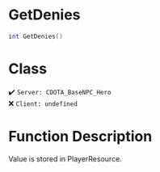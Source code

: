 # GetDenies
```lua
int GetDenies()
```
# Class
✔️ `Server: CDOTA_BaseNPC_Hero`  
❌ `Client: undefined`  

# Function Description
Value is stored in PlayerResource.
